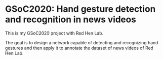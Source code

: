 # GSoC2020: Hand gesture detection and recognition in news videos

This is my GSoC2020 project with Red Hen Lab. 

The goal is to design a network capable of detecting and recognizing hand gestures and then apply it to annotate the dataset of news videos of Red Hen Lab.

